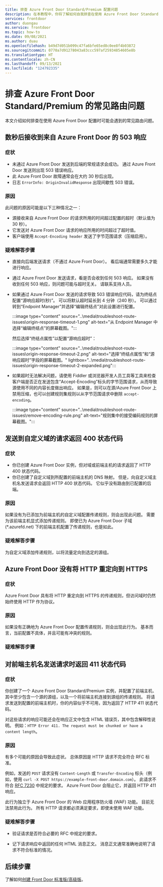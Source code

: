 ```yaml
---
title: 排查 Azure Front Door Standard/Premium 配置问题
description: 在本教程中，你将了解如何自我排查在使用 Azure Front Door Standard/Premium 实例时可能会遇到的一些常见问题。
services: frontdoor
author: duongau
ms.service: frontdoor
ms.topic: how-to
ms.date: 09/08/2021
ms.author: duau
ms.openlocfilehash: b49d7d051b099c47fa6bfe65ed8c0ee8f4b03872
ms.sourcegitcommit: 0770a7d91278043a83ccc597af25934854605e8b
ms.translationtype: HT
ms.contentlocale: zh-CN
ms.lasthandoff: 09/13/2021
ms.locfileid: "124792335"
---
```

# <a name="troubleshooting-common-routing-problems-with-azure-front-door-standardpremium"></a>排查 Azure Front Door Standard/Premium 的常见路由问题

本文介绍如何排查在使用 Azure Front Door 配置时可能会遇到的常见路由问题。

## <a name="503-response-from-azure-front-door-after-a-few-seconds"></a>数秒后接收到来自 Azure Front Door 的 503 响应

### <a name="symptom"></a>症状

* 未通过 Azure Front Door 发送到后端的常规请求会成功。 通过 Azure Front Door 发送则出现 503 错误响应。
* 此 Azure Front Door 故障通常会在大约 30 秒后出现。
* 日志 `ErrorInfo: OriginInvalidResponse` 出现间歇性 503 错误。

### <a name="cause"></a>原因

此问题的原因可能是以下三种情况之一：
 
* 源接收来自 Azure Front Door 的请求所用的时间超过配置的超时（默认值为 30 秒）。
* 它发送对 Azure Front Door 请求的响应所用的时间超过了超时值。
* 客户端使用 `Accept-Encoding header` 发送了字节范围请求（压缩启用）。

### <a name="troubleshooting-steps"></a>疑难解答步骤

* 直接向后端发送请求（不通过 Azure Front Door）。 看后端通常需要多久才能进行响应。
* 通过 Azure Front Door 发送请求，看是否会收到任何 503 响应。 如果没有收到任何 503 响应，则问题可能与超时无关。 请联系支持人员。
* 如果通过 Azure Front Door 发送的请求导致 503 错误响应代码，请为终结点配置“源响应超时(秒)”。 可以将默认超时延长到 4 分钟（240 秒）。 可以通过转到“Endpoint Manager”并选择“编辑终结点”对此设置进行配置。

    :::image type="content" source="..\media\troubleshoot-route-issues\origin-response-timeout-1.png" alt-text="从 Endpoint Manager 中选择“编辑终结点”的屏幕截图。":::

    然后选择“终结点属性”以配置“源响应超时”：

    :::image type="content" source="..\media\troubleshoot-route-issues\origin-response-timeout-2.png" alt-text="选择“终结点属性”和“源响应超时”字段的屏幕截图。" lightbox="..\media\troubleshoot-route-issues\origin-response-timeout-2-expanded.png":::

* 如果超时无法解决问题，请使用 Fiddler 或浏览器开发人员工具等工具来检查客户端是否正在发送包含“Accept-Encoding”标头的字节范围请求，从而导致源使用不同的内容长度做出响应。 如果是，则可以在源/Azure Front Door 上禁用压缩，也可以创建规则集规则以从字节范围请求中删除 `accept-encoding`。

    :::image type="content" source="..\media\troubleshoot-route-issues\remove-encoding-rule.png" alt-text="规则集中的接受编码规则的屏幕截图。":::

## <a name="requests-sent-to-the-custom-domain-return-a-400-status-code"></a>发送到自定义域的请求返回 400 状态代码

### <a name="symptom"></a>症状

* 你已创建 Azure Front Door 实例，但对域或前端主机的请求返回了 HTTP 400 状态代码。
* 你已创建了自定义域到所配置的前端主机的 DNS 映射。 但是，向自定义域主机名发送请求会返回 HTTP 400 状态代码。 它似乎没有路由到已配置的后端。

### <a name="cause"></a>原因

如果没有为已添加为前端主机的自定义域配置传递规则，则会出现此问题。 需要为该前端主机显式添加传递规则。 即使已为 Azure Front Door 子域 (*.azurefd.net) 下的前端主机配置了传递规则，也是如此。

### <a name="troubleshooting-steps"></a>疑难解答步骤

为自定义域添加传递规则，以将流量定向到选定的源组。

## <a name="azure-front-door-doesnt-redirect-http-to-https"></a>Azure Front Door 没有将 HTTP 重定向到 HTTPS

### <a name="symptom"></a>症状

Azure Front Door 具有将 HTTP 重定向到 HTTPS 的传递规则，但访问域时仍然始终使用 HTTP 作为协议。

### <a name="cause"></a>原因

如果没有正确地为 Azure Front Door 配置传递规则，则会出现此行为。 基本而言，当前配置不具体，并且可能有冲突的规则。

### <a name="troubleshooting-steps"></a>疑难解答步骤


## <a name="request-to-the-frontend-host-name-returns-a-411-status-code"></a>对前端主机名发送请求时返回 411 状态代码

### <a name="symptom"></a>症状

你创建了一个 Azure Front Door Standard/Premium 实例，并配置了前端主机、其中至少包含一个源的源组，以及一个将前端主机连接到源组的传递规则。 将请求发送到配置的前端主机时，你的内容似乎不可用，因为返回了 HTTP 411 状态代码。

对这些请求的响应可能还会在响应正文中包含 HTML 错误页，其中包含解释性说明。 例如：`HTTP Error 411. The request must be chunked or have a content length`。

### <a name="cause"></a>原因

有多个可能的原因会导致此症状。 总体原因是 HTTP 请求不完全符合 RFC 标准。 

例如，发送的 `POST` 请求没有 `Content-Length` 或 `Transfer-Encoding` 标头（例如，使用 `curl -X POST https://example-front-door.domain.com`）。 此请求不符合 [RFC 7230](https://tools.ietf.org/html/rfc7230#section-3.3.2) 中规定的要求。 Azure Front Door 会阻止它，并返回 HTTP 411 响应。

此行为独立于 Azure Front Door 的 Web 应用程序防火墙 (WAF) 功能。 目前无法禁用此行为。 所有 HTTP 请求都必须满足要求，即使未使用 WAF 功能。

### <a name="troubleshooting-steps"></a>疑难解答步骤

- 验证请求是否符合必要的 RFC 中规定的要求。

- 记下请求响应中返回的任何 HTML 消息正文。 消息正文通常准确地说明了请求不符合标准的情况。

## <a name="next-steps"></a>后续步骤

了解如何[创建 Front Door 标准版/高级版](create-front-door-portal.md)。
